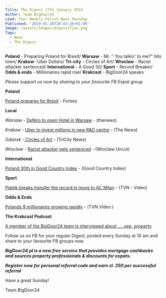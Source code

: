 ```yaml
---
Title: The Digest 27th January 2019
Author: Team BigDoor24
Lead: Your Weekly Polish News Roundup
Published: '2019-01-26T20:43:26+01:00'
Image: /assets/Images/digest27jan.png
Tags:
  - News
  - The Digest
---
```

**Poland** - Preparing Poland for Brexit/ **Warsaw** - Mr. " You talkin' to me?" hits town/ **Krakow** -Uber Dollars/ **Tri-city** - Circles of Art/ **Wroclaw** - Racist attacker sentenced/ **International** - A Good 30/ **Sport** - Record Breaker/ **Odds & ends** - Millionaires rapid rise/ **Krakcast** - BigDoor24 speaks 

_Please support us now by sharing to your favourite FB Expat group_

<div class="sharethis-inline-share-buttons"></div>

**Poland**

[Poland prepares for Brexit](https://www.forbes.com/sites/joharper/2019/01/24/is-warsaw-brexit-braced/#1ad24a0d7266) - Forbes

**Local**

_Warsaw_ - [DeNiro to open Hotel in Warsaw](http://thenews.pl/1/11/Artykul/403036,Robert-De-Niro-to-open-hotel-in-Warsaw-report) - (thenews)

_Krakow_ - [ ](https://kafkadesk.org/2019/01/18/poland-legend-joins-boyhood-club-wisla-krakow-for-free-to-help-revive-the-polish-side/)[Uber to invest millions in new R&D centre](http://thenews.pl/1/6/Artykul/403178,Uber-to-invest-millions-in-Poland) - (The News)

_Gdansk_ -[ Circles of Art](https://tricitynews.pl/event/circles-of-art-festival-a-big-ending-in-poland/) - (TriCity News)

_Wroclaw_ - [Racist attacker gets sentenced](http://wroclawuncut.com/2019/01/23/racist-attacker-sentenced-to-10-months-community-service/) - (Wroclaw Uncut)

**International**

[Poland 30th in Good Country Index](https://www.goodcountryindex.org/results) - (Good Country Index)

**Sport**

[Piatek breaks transfer fee record in move to AC Milan](https://www.tvn24.pl/tvn24-news-in-english,157,m/krzysztof-piatek-joins-milan-from-genoa-for-a-record-fee-for-polish-player,903565.html)  - (TVN - Video)

**Odds & Ends**

[Polands $ millionaires growing rapidly](https://www.tvn24.pl/tvn24-news-in-english,157,m/tvn24-s-business-news-from-poland-in-english,902599.html) - (TVN Video )

**The Krakcast Podcast**

[A member of the BigDoor24 team is interviewed about .....yep, property](https://www.krakcast.pl/e/krakcast-interview-john-naughton/)

Follow us on FB for your regular Digest, posted every Sunday at 10 am and share to your favourite FB groups now.

_**BigDoor24.pl is a new free service that provides mortgage cashbacks and sources property professionals & discounts for expats.**_

_**Register now for personal referral code and earn zl. 250 per successful referral**_

Have a great Sunday!

Team BigDoor24
